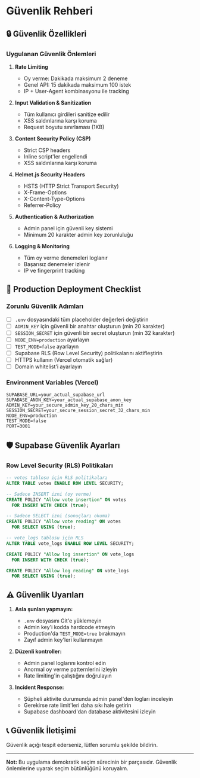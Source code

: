 # Güvenlik Rehberi

## 🔒 Güvenlik Özellikleri

### Uygulanan Güvenlik Önlemleri

1. **Rate Limiting**
   - Oy verme: Dakikada maksimum 2 deneme
   - Genel API: 15 dakikada maksimum 100 istek
   - IP + User-Agent kombinasyonu ile tracking

2. **Input Validation & Sanitization**
   - Tüm kullanıcı girdileri sanitize edilir
   - XSS saldırılarına karşı koruma
   - Request boyutu sınırlaması (1KB)

3. **Content Security Policy (CSP)**
   - Strict CSP headers
   - Inline script'ler engellendi
   - XSS saldırılarına karşı koruma

4. **Helmet.js Security Headers**
   - HSTS (HTTP Strict Transport Security)
   - X-Frame-Options
   - X-Content-Type-Options
   - Referrer-Policy

5. **Authentication & Authorization**
   - Admin panel için güvenli key sistemi
   - Minimum 20 karakter admin key zorunluluğu

6. **Logging & Monitoring**
   - Tüm oy verme denemeleri loglanır
   - Başarısız denemeler izlenir
   - IP ve fingerprint tracking

## 🚀 Production Deployment Checklist

### Zorunlu Güvenlik Adımları

- [ ] `.env` dosyasındaki tüm placeholder değerleri değiştirin
- [ ] `ADMIN_KEY` için güvenli bir anahtar oluşturun (min 20 karakter)
- [ ] `SESSION_SECRET` için güvenli bir secret oluşturun (min 32 karakter)
- [ ] `NODE_ENV=production` ayarlayın
- [ ] `TEST_MODE=false` ayarlayın
- [ ] Supabase RLS (Row Level Security) politikalarını aktifleştirin
- [ ] HTTPS kullanın (Vercel otomatik sağlar)
- [ ] Domain whitelist'i ayarlayın

### Environment Variables (Vercel)

```
SUPABASE_URL=your_actual_supabase_url
SUPABASE_ANON_KEY=your_actual_supabase_anon_key
ADMIN_KEY=your_secure_admin_key_20_chars_min
SESSION_SECRET=your_secure_session_secret_32_chars_min
NODE_ENV=production
TEST_MODE=false
PORT=3001
```

## 🛡️ Supabase Güvenlik Ayarları

### Row Level Security (RLS) Politikaları

```sql
-- votes tablosu için RLS politikaları
ALTER TABLE votes ENABLE ROW LEVEL SECURITY;

-- Sadece INSERT izni (oy verme)
CREATE POLICY "Allow vote insertion" ON votes
  FOR INSERT WITH CHECK (true);

-- Sadece SELECT izni (sonuçları okuma)
CREATE POLICY "Allow vote reading" ON votes
  FOR SELECT USING (true);

-- vote_logs tablosu için RLS
ALTER TABLE vote_logs ENABLE ROW LEVEL SECURITY;

CREATE POLICY "Allow log insertion" ON vote_logs
  FOR INSERT WITH CHECK (true);

CREATE POLICY "Allow log reading" ON vote_logs
  FOR SELECT USING (true);
```

## ⚠️ Güvenlik Uyarıları

1. **Asla şunları yapmayın:**
   - `.env` dosyasını Git'e yüklemeyin
   - Admin key'i kodda hardcode etmeyin
   - Production'da `TEST_MODE=true` bırakmayın
   - Zayıf admin key'leri kullanmayın

2. **Düzenli kontroller:**
   - Admin panel loglarını kontrol edin
   - Anormal oy verme patternlerini izleyin
   - Rate limiting'in çalıştığını doğrulayın

3. **Incident Response:**
   - Şüpheli aktivite durumunda admin panel'den logları inceleyin
   - Gerekirse rate limit'leri daha sıkı hale getirin
   - Supabase dashboard'dan database aktivitesini izleyin

## 📞 Güvenlik İletişimi

Güvenlik açığı tespit ederseniz, lütfen sorumlu şekilde bildirin.

---

**Not:** Bu uygulama demokratik seçim sürecinin bir parçasıdır. Güvenlik önlemlerine uyarak seçim bütünlüğünü koruyalım.